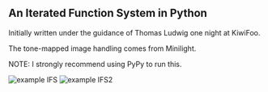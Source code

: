 An Iterated Function System in Python
-------------------------------------

Initially written under the guidance of Thomas Ludwig one night at KiwiFoo.

The tone-mapped image handling comes from Minilight.

NOTE: I strongly recommend using PyPy to run this.

![example IFS](http://github.com/jtauber/pyifs/raw/master/example.png)
![example IFS2](http://github.com/jtauber/pyifs/raw/master/example2.png)
